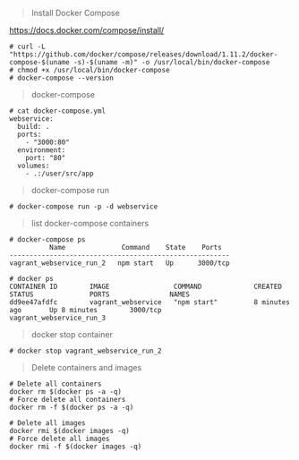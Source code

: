 

> Install Docker Compose

https://docs.docker.com/compose/install/

```
# curl -L "https://github.com/docker/compose/releases/download/1.11.2/docker-compose-$(uname -s)-$(uname -m)" -o /usr/local/bin/docker-compose
# chmod +x /usr/local/bin/docker-compose
# docker-compose --version
```

> docker-compose

```
# cat docker-compose.yml 
webservice:
  build: . 
  ports:
    - "3000:80"
  environment: 
    port: "80"
  volumes:
    - .:/user/src/app
```

> docker-compose run

```
# docker-compose run -p -d webservice
```

> list docker-compose containers

```
# docker-compose ps
          Name              Command    State    Ports   
-------------------------------------------------------
vagrant_webservice_run_2   npm start   Up      3000/tcp 

# docker ps
CONTAINER ID        IMAGE                COMMAND             CREATED             STATUS              PORTS               NAMES
dd9ee47afdfc        vagrant_webservice   "npm start"         8 minutes ago       Up 8 minutes        3000/tcp            vagrant_webservice_run_3
```

> docker stop container

```
# docker stop vagrant_webservice_run_2
```

> Delete containers and images

```
# Delete all containers
docker rm $(docker ps -a -q)
# Force delete all containers
docker rm -f $(docker ps -a -q)

# Delete all images
docker rmi $(docker images -q)
# Force delete all images
docker rmi -f $(docker images -q)
```

